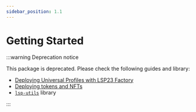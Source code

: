 ```yaml
---
sidebar_position: 1.1
---
```


# Getting Started

:::warning Deprecation notice

This package is deprecated. Please check the following guides and library:

- [Deploying Universal Profiles with LSP23 Factory](../../learn/expert-guides/deploy-up-with-lsp23/)
- [Deploying tokens and NFTs](../../learn/digital-assets/smart-contract-developers/getting-started)
- [`lsp-utils`](../lsp-utils/getting-started.md) library

:::
